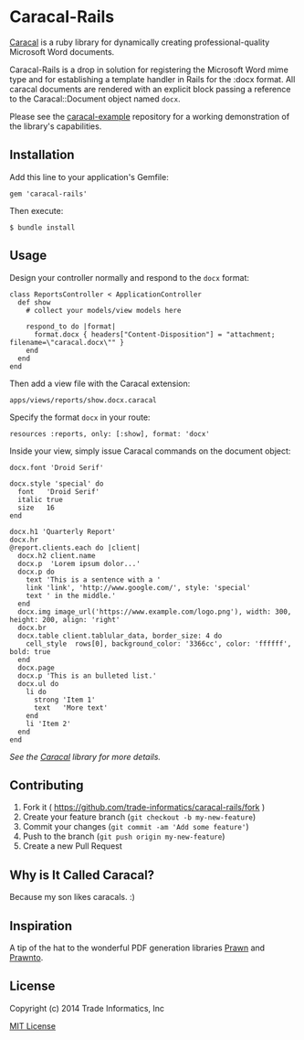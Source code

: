# Caracal-Rails

[Caracal](https://github.com/trade-informatics/caracal) is a ruby library for dynamically creating professional-quality Microsoft Word documents.

Caracal-Rails is a drop in solution for registering the Microsoft Word mime type and for establishing a template handler in Rails for the :docx format.  All caracal documents are rendered with an explicit block passing a reference to the Caracal::Document object named `docx`.

Please see the [caracal-example](https://github.com/trade-informatics/caracal-example) repository for
a working demonstration of the library's capabilities.

## Installation

Add this line to your application's Gemfile:

    gem 'caracal-rails'

Then execute:

    $ bundle install


## Usage

Design your controller normally and respond to the `docx` format:

    class ReportsController < ApplicationController
      def show
        # collect your models/view models here

        respond_to do |format|
          format.docx { headers["Content-Disposition"] = "attachment; filename=\"caracal.docx\"" }
        end
      end
    end

Then add a view file with the Caracal extension:

    apps/views/reports/show.docx.caracal

Specify the format `docx` in your route:

    resources :reports, only: [:show], format: 'docx'

Inside your view, simply issue Caracal commands on the document object:

    docx.font 'Droid Serif'

    docx.style 'special' do
      font   'Droid Serif'
      italic true
      size   16
    end

    docx.h1 'Quarterly Report'
    docx.hr
    @report.clients.each do |client|
      docx.h2 client.name
      docx.p  'Lorem ipsum dolor...'
      docx.p do
        text 'This is a sentence with a '
        link 'link', 'http://www.google.com/', style: 'special'
        text ' in the middle.'
      end
      docx.img image_url('https://www.example.com/logo.png'), width: 300, height: 200, align: 'right'
      docx.br
      docx.table client.tablular_data, border_size: 4 do
        cell_style  rows[0], background_color: '3366cc', color: 'ffffff', bold: true
      end
      docx.page
      docx.p 'This is an bulleted list.'
      docx.ul do
        li do
          strong 'Item 1'
          text   'More text'
        end
        li 'Item 2'
      end
    end


*See the [Caracal](https://github.com/trade-informatics/caracal) library for more details.*  


## Contributing

1. Fork it ( https://github.com/trade-informatics/caracal-rails/fork )
2. Create your feature branch (`git checkout -b my-new-feature`)
3. Commit your changes (`git commit -am 'Add some feature'`)
4. Push to the branch (`git push origin my-new-feature`)
5. Create a new Pull Request


## Why is It Called Caracal?

Because my son likes caracals. :)


## Inspiration

A tip of the hat to the wonderful PDF generation libraries [Prawn](https://github.com/prawnpdf/prawn) and [Prawnto](https://github.com/GetJobber/prawnto).


## License

Copyright (c) 2014 Trade Informatics, Inc

[MIT License](https://github.com/trade-informatics/caracal-rails/blob/master/LICENSE.txt)
